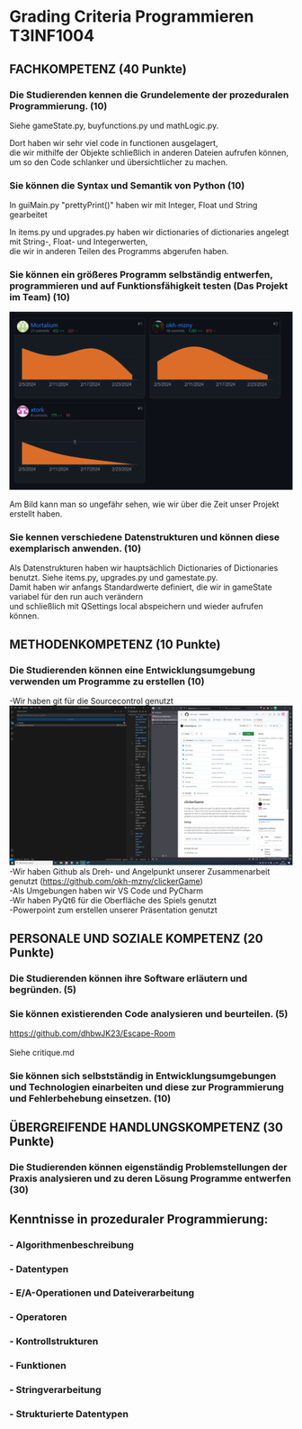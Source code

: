 # Grading Criteria Programmieren T3INF1004

## FACHKOMPETENZ (40 Punkte)

### Die Studierenden kennen die Grundelemente der prozeduralen Programmierung. (10)
Siehe gameState.py, buyfunctions.py und mathLogic.py. <br>

Dort haben wir sehr viel code in functionen ausgelagert, <br>
die wir mithilfe der Objekte schließlich in anderen Dateien aufrufen können, <br>
um so den Code schlanker und übersichtlicher zu machen.

### Sie können die Syntax und Semantik von Python (10)

In guiMain.py "prettyPrint()" haben wir mit Integer, Float und String gearbeitet<br>

In items.py und upgrades.py haben wir dictionaries of dictionaries angelegt mit String-, Float- und Integerwerten, <br>
die wir in anderen Teilen des Programms abgerufen haben.

### Sie können ein größeres Programm selbständig entwerfen, programmieren und auf Funktionsfähigkeit testen (Das Projekt im Team) (10)

![Figure 1](docs/res/Commithistory.png)

Am Bild kann man so ungefähr sehen, wie wir über die Zeit unser Projekt erstellt haben.

### Sie kennen verschiedene Datenstrukturen und können diese exemplarisch anwenden. (10)

Als Datenstrukturen haben wir hauptsächlich Dictionaries of Dictionaries benutzt. Siehe items.py, upgrades.py und gamestate.py.<br>
Damit haben wir anfangs Standardwerte definiert, die wir in gameState variabel für den run auch verändern <br>
und schließlich mit QSettings local abspeichern und wieder aufrufen können.<br>

## METHODENKOMPETENZ (10 Punkte)

### Die Studierenden können eine Entwicklungsumgebung verwenden um Programme zu erstellen (10)

-Wir haben git für die Sourcecontrol genutzt<br>
![Figure 2](docs/res/Kompetenz.PNG)
-Wir haben Github als Dreh- und Angelpunkt unserer Zusammenarbeit genutzt
(https://github.com/okh-mzny/clickerGame)<br>
-Als Umgebungen haben wir VS Code und PyCharm<br>
-Wir haben PyQt6 für die Oberfläche des Spiels genutzt<br>
-Powerpoint zum erstellen unserer Präsentation genutzt<br>


## PERSONALE UND SOZIALE KOMPETENZ (20 Punkte)

### Die Studierenden können ihre Software erläutern und begründen. (5)

### Sie können existierenden Code analysieren und beurteilen. (5)

https://github.com/dhbwJK23/Escape-Room<br>
<br>
Siehe critique.md

### Sie können sich selbstständig in Entwicklungsumgebungen und Technologien einarbeiten und diese zur Programmierung und Fehlerbehebung einsetzen. (10)

## ÜBERGREIFENDE HANDLUNGSKOMPETENZ (30 Punkte)

### Die Studierenden können eigenständig Problemstellungen der Praxis analysieren und zu deren Lösung Programme entwerfen (30)

## Kenntnisse in prozeduraler Programmierung:

### - Algorithmenbeschreibung

### - Datentypen

### - E/A-Operationen und Dateiverarbeitung

### - Operatoren

### - Kontrollstrukturen

### - Funktionen

### - Stringverarbeitung

### - Strukturierte Datentypen
